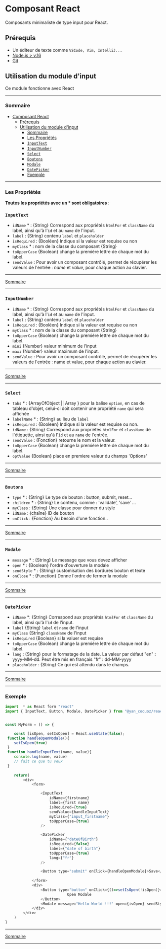 # Composant React

Composants minimaliste de type input pour React.

## Prérequis

- Un éditeur de texte comme `VSCode, Vim, IntelliJ...`
- [Node.js > v.16](https://nodejs.org/en/)
- [Git](https://git-scm.com/)

## Utilisation du module d'input

Ce module fonctionne avec React

---

### Sommaire

- [Composant React](#composant-react)
  - [Prérequis](#prérequis)
  - [Utilisation du module d'input](#utilisation-du-module-dinput)
    - [Sommaire](#sommaire)
    - [Les Propriétés](#les-propriétés)
    - [`InputText`](#inputtext)
    - [`InputNumber`](#inputnumber)
    - [`Select`](#select)
    - [`Boutons`](#boutons)
    - [`Modale`](#modale)
    - [`DatePicker`](#datepicker)
    - [Exemple](#exemple)

---

### Les Propriétés

**Toutes les propriétés avec un * sont obligatoires** :

### `InputText`

- `idName` * : {String} Correspond aux propriétés `htmlFor` et `className` du label, ainsi qu'à l'`id` et au `name` de l'input.
- `label` : {String} contenu `label` et `placeholder`
- `isRequired` : {Booléen} Indique si la valeur est requise ou non
- `myClass` * : nom de la classe du composant {String}
- `toUpperCase` {Boolean} change la première lettre de chaque mot du label.
- `sendValue` : Pour avoir un composant contrôlé, permet de récupérer les valeurs de l'entrée : *name* et *value*, pour chaque action au clavier.

---

[Sommaire](#sommaire)

---

### `InputNumber`

- `idName` * : {String} Correspond aux propriétés `htmlFor` et `className` du label, ainsi qu'à l'`id` et au `name` de l'input.
- `label` : {String} contenu `label` et `placeholder`
- `isRequired` : {Booléen} Indique si la valeur est requise ou non
- `myClass` * : nom de la classe du composant {String}
- `toUpperCase` {Boolean} change la première lettre de chaque mot du label.
- `mini` {Number} valeur minimum de l'input
- `maxi` {Number} valeur maximum de l'input.
- `sendValue` : Pour avoir un composant contrôlé, permet de récupérer les valeurs de l'entrée : name et value, pour chaque action au clavier.

---

[Sommaire](#sommaire)

---

### `Select`

- `tabs` * : {ArrayOfObject || Array } pour la balise `option`, en cas de tableau d'objet, celui-ci doit contenir une propriété `name` qui sera affichée
- `labelName` * : {String} au lieu de `label`
- `isRequired` : {Booleen} Indique si la valeur est requise ou non.
- `idName` : {String} Correspond aux propriétés `htmlFor` et `className` de l'étiquette, ainsi qu'à l'`id` et au `name` de l'entrée.
- `sendValue` : {Fonction} retourne le nom et la valeur.
- `toUpperCase` {Boolean} change la première lettre de chaque mot du label.
- `optValue` {Boolean} place en premiere valeur du champs 'Options'

---

[Sommaire](#sommaire)

---

### `Boutons`

- `type` * : {String} Le type de bouton : button, submit, reset...
- `children` * : {String} Le contenu, comme : 'validate', 'save' ...
- `myClass` : {String} Une classe pour donner du style
- `idName` : {chaîne} ID de bouton
- `onClick` : {Fonction} Au besoin d'une fonction..

---

[Sommaire](#sommaire)

---

### `Modale`

- `message` * : {String} Le message que vous devez afficher
- `open` * : {Boolean} l'ordre d'ouverture la modale
- `sendStyle` * : {String} customisation des bordures bouton et texte
- `onClose` * : {Function} Donne l'ordre de fermer la modale

---

[Sommaire](#sommaire)

---

### `DatePicker`

- `idName` *: {String} Correspond aux propriétés `htmlFor` et `className` du label, ainsi qu'à l'`id` de l'input.
- `label` {String} `label` et `name` de l'input
- `myClass` {String} `className` de l'input
- `isRequired` {Boolean} si la valuer est requise
- `toUpperCase` {Boolean} change la première lettre de chaque mot du label.
- `lang` : {String} pour le formatage de la date. La valeur par défaut "en" : yyyy-MM-dd. Peut être mis en français "fr" : dd-MM-yyyy
- `placeholder` : {String} Ce qui est attendu dans le champs.

---

[Sommaire](#sommaire)

---

### Exemple

```javascript
import  * as React form "react"
import { InputText, Button, Modale, DatePicker } from "@yan_coquoz/react_input"


const MyForm = () => {

    const [isOpen, setIsOpen] = React.useState(false);
 function handleOpenModale(){
    setIsOpen(true)
 }
 function handleInputText(name, value){
    console.log(name, value)
    // fait ce que tu veux
 }
   
    return(
        <div>
            <form>

                <InputText 
                    idName={firstname} 
                    label={first name} 
                    isRequired={true} 
                    sendValue={handleInputText} 
                    myClass={"input_firstname"} 
                    toUpperCase={true}
                />

                <DatePicker
                    idName={"dateOfBirth"}
                    isRequired={false}
                    label={"date of birth"}
                    toUpperCase={true}
                    lang={"fr"}
                />

                <Button type="submit" onClick={handleOpenModale}>Save</Button>
         
            </form>
            <div>
                <Button type="button" onClick={()=>setIsOpen(!isOpen)}>
                            Open Modale
                </Button>
                <Modale message="Hello World !!!" open={isOpen} sendStyle={"red"} onClose={()=> setIsOpen(!isOpen)} />
            </div>
        </div>
    )
}
```

---

[Sommaire](#sommaire)

---
